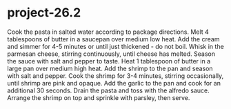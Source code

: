 # project-26.2
Cook the pasta in salted water according to package directions.
Melt 4 tablespoons of butter in a saucepan over medium low heat. 
Add the cream and simmer for 4-5 minutes or until just thickened - do not boil.
Whisk in the parmesan cheese, stirring continuously, until cheese has melted. 
Season the sauce with salt and pepper to taste.
Heat 1 tablespoon of butter in a large pan over medium high heat. 
Add the shrimp to the pan and season with salt and pepper. 
Cook the shrimp for 3-4 minutes, stirring occasionally, until shrimp are pink and opaque.
Add the garlic to the pan and cook for an additional 30 seconds.
Drain the pasta and toss with the alfredo sauce. Arrange the shrimp on top and sprinkle with parsley, then serve.
